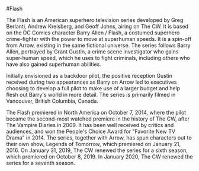 #Flash

The Flash is an American superhero television series developed by Greg Berlanti, Andrew Kreisberg, and Geoff Johns, airing on The CW. It is based on the DC Comics character Barry Allen / Flash, a costumed superhero crime-fighter with the power to move at superhuman speeds. It is a spin-off from Arrow, existing in the same fictional universe. The series follows Barry Allen, portrayed by Grant Gustin, a crime scene investigator who gains super-human speed, which he uses to fight criminals, including others who have also gained superhuman abilities.

Initially envisioned as a backdoor pilot, the positive reception Gustin received during two appearances as Barry on Arrow led to executives choosing to develop a full pilot to make use of a larger budget and help flesh out Barry's world in more detail. The series is primarily filmed in Vancouver, British Columbia, Canada.

The Flash premiered in North America on October 7, 2014, where the pilot became the second-most watched premiere in the history of The CW, after The Vampire Diaries in 2009. It has been well received by critics and audiences, and won the People's Choice Award for "Favorite New TV Drama" in 2014. The series, together with Arrow, has spun characters out to their own show, Legends of Tomorrow, which premiered on January 21, 2016. On January 31, 2019, The CW renewed the series for a sixth season, which premiered on October 8, 2019. In January 2020, The CW renewed the series for a seventh season.
